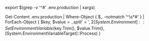 export $(grep -v '^#' .env.production | xargs)


Get-Content .env.production | Where-Object { $_ -notmatch '^\s*#' } | ForEach-Object {
    $key, $value = $_ -split '=', 2
    [System.Environment]::SetEnvironmentVariable($key.Trim(), $value.Trim(), [System.EnvironmentVariableTarget]::Process)
}
